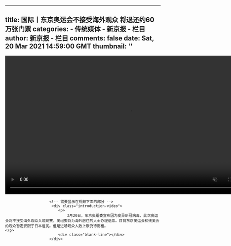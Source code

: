 
---
title: 国际丨东京奥运会不接受海外观众 将退还约60万张门票
categories: 
    - 传统媒体
    - 新京报 - 栏目
author: 新京报 - 栏目
comments: false
date: Sat, 20 Mar 2021 14:59:00 GMT
thumbnail: ''
---

<div>   
<video autoplay="autoplay" muted id="my-video" class="video-js vjs-big-play-centered" controls preload="auto" width="800" height="450" data-setup="&#123;"techOrder": ["flash", "html5"]&#125;">
                                <source src="//media.bjnews.com.cn/video/out/2021/03/20/5037476141070361293.m3u8" type="application/x-mpegURL">
                        </video>
                                                                                                 
                        
                        <!-- 需要显示在视频下面的部分 -->
                         <div class="introduction-video">
                            <p>
                                3月20日，东京奥组委宣布因为变异新冠病毒，此次奥运会将不接受海外观众入境观赛。奥组委将为海外居住的人士办理退票。目前东京奥运会和残奥会的观众暂定仅限于日本居民。但是进场观众人数上限仍待商榷。                            </p>
                            <div class="blank-line"></div>
                        </div> 
                      
</div>
            